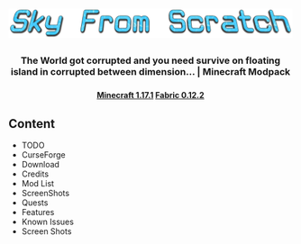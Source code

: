 # ![](images/Sky-From-Scratch.png)

<h3 align="center">
The World got corrupted and you need survive on floating island in corrupted between dimension... | Minecraft Modpack
<h3>

<h4 align="center">
    <strong>
        <a href="https://www.minecraft.net/en-us/article/minecraft-java-edition-1-17-1">Minecraft 1.17.1</a>
        <a href="https://fabricmc.net/use/installer">Fabric 0.12.2</a>
    </strong>
</h4>

## Content
- TODO
- CurseForge
- Download
- Credits
- Mod List
- ScreenShots
- Quests
- Features
- Known Issues
- Screen Shots